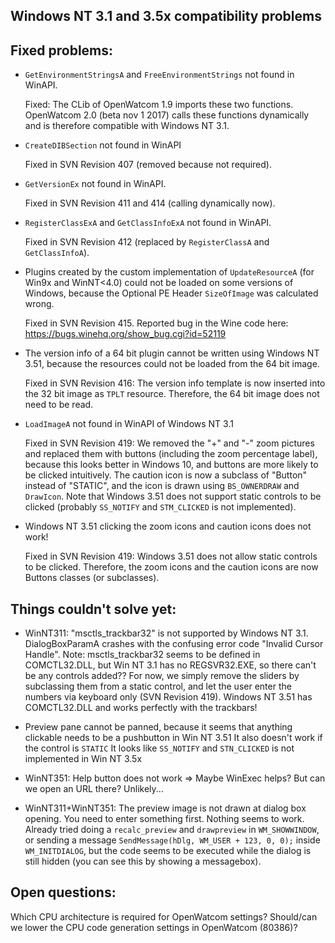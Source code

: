 
Windows NT 3.1 and 3.5x compatibility problems
----------------------------------------------

Fixed problems:
---------------

- `GetEnvironmentStringsA` and `FreeEnvironmentStrings` not found in WinAPI.

	Fixed: The CLib of OpenWatcom 1.9 imports these two functions.
	OpenWatcom 2.0 (beta nov 1 2017) calls these functions dynamically and is therefore compatible with Windows NT 3.1.

- `CreateDIBSection` not found in WinAPI

	Fixed in SVN Revision 407 (removed because not required).

- `GetVersionEx` not found in WinAPI.

	Fixed in SVN Revision 411 and 414 (calling dynamically now).

- `RegisterClassExA` and `GetClassInfoExA` not found in WinAPI.

	Fixed in SVN Revision 412 (replaced by `RegisterClassA` and `GetClassInfoA`).

- Plugins created by the custom implementation of `UpdateResourceA` (for Win9x and WinNT<4.0) could not be loaded on
  some versions of Windows, because the Optional PE Header `SizeOfImage` was calculated wrong.
  
	Fixed in SVN Revision 415.
	Reported bug in the Wine code here: https://bugs.winehq.org/show_bug.cgi?id=52119

- The version info of a 64 bit plugin cannot be written using Windows NT 3.51, because the resources could not be loaded from the 64 bit image.

	Fixed in SVN Revision 416: The version info template is now inserted into the 32 bit image as `TPLT` resource.
	Therefore, the 64 bit image does not need to be read.

- `LoadImageA` not found in WinAPI of Windows NT 3.1

	Fixed in SVN Revision 419: We removed the "+" and "-" zoom pictures and replaced them with buttons (including the zoom percentage label),
	because this looks better in Windows 10, and buttons are more likely to be clicked intuitively.
	The caution icon is now a subclass of "Button" instead of "STATIC", and the icon is drawn using `BS_OWNERDRAW` and `DrawIcon`.
	Note that Windows 3.51 does not support static controls to be clicked (probably `SS_NOTIFY` and `STM_CLICKED` is not
	implemented).

- Windows NT 3.51 clicking the zoom icons and caution icons does not work!

	Fixed in SVN Revision 419: Windows 3.51 does not allow static controls to be clicked.
	Therefore, the zoom icons and the caution icons are now Buttons classes (or subclasses).

Things couldn't solve yet:
--------------------------

- WinNT311: "msctls_trackbar32" is not supported by Windows NT 3.1. DialogBoxParamA crashes with the confusing error code "Invalid Cursor Handle".
	Note: msctls_trackbar32 seems to be defined in COMCTL32.DLL, but Win NT 3.1 has no REGSVR32.EXE, so there can't be any controls added??
	For now, we simply remove the sliders by subclassing them from a static control, and let the user enter the numbers via keyboard only (SVN Revision 419).
	Windows NT 3.51 has COMCTL32.DLL and works perfectly with the trackbars!

- Preview pane cannot be panned, because it seems that anything clickable needs to be a pushbutton in Win NT 3.51
	It also doesn't work if the control is `STATIC`
	It looks like `SS_NOTIFY` and `STN_CLICKED` is not implemented in Win NT 3.5x

- WinNT351: Help button does not work
	=> Maybe WinExec helps? But can we open an URL there? Unlikely...

- WinNT311+WinNT351: The preview image is not drawn at dialog box opening. You need to enter something first.
	Nothing seems to work. Already tried doing a `recalc_preview` and `drawpreview` in `WM_SHOWWINDOW`,
	or sending a message `SendMessage(hDlg, WM_USER + 123, 0, 0);` inside `WM_INITDIALOG`, but the code
	seems to be executed while the dialog is still hidden (you can see this by showing a messagebox).

Open questions:
---------------

Which CPU architecture is required for OpenWatcom settings? Should/can we lower the CPU code generation settings in OpenWatcom (80386)?
